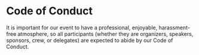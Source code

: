 # Code of Conduct

It is important for our event to have a professional, enjoyable, harassment-free atmosphere, so all participants (whether they are organizers, speakers, sponsors, crew, or delegates) are expected to abide by our Code of Conduct.